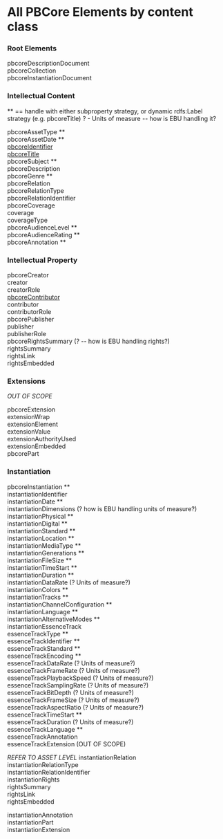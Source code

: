 # All PBCore Elements by content class

### Root Elements

pbcoreDescriptionDocument<br />
pbcoreCollection<br />
pbcoreInstantiationDocument<br />

### Intellectual Content

** == handle with either subproperty strategy, or dynamic rdfs:Label strategy (e.g. pbcoreTitle)
? - Units of measure -- how is EBU handling it?

pbcoreAssetType **<br />
pbcoreAssetDate **<br />
[pbcoreIdentifier](./examples/pbcoreIdentifier.md)<br />
[pbcoreTitle](./examples/pbcoreTitle.md)<br />
pbcoreSubject **<br />
pbcoreDescription<br />
pbcoreGenre **<br />
pbcoreRelation<br />
pbcoreRelationType<br />
pbcoreRelationIdentifier<br />
pbcoreCoverage<br />
coverage<br />
coverageType<br />
pbcoreAudienceLevel **<br />
pbcoreAudienceRating  **<br />
pbcoreAnnotation **<br />

### Intellectual Property

pbcoreCreator<br />
creator<br />
creatorRole<br />
[pbcoreContributor](./examples/pbcoreContributor.md)<br />
contributor<br />
contributorRole<br />
pbcorePublisher<br />
publisher<br />
publisherRole<br />
pbcoreRightsSummary (? -- how is EBU handling rights?) <br />
rightsSummary<br />
rightsLink<br />
rightsEmbedded<br />

### Extensions

_OUT OF SCOPE_

pbcoreExtension<br />
extensionWrap<br />
extensionElement<br />
extensionValue<br />
extensionAuthorityUsed<br />
extensionEmbedded<br />
pbcorePart<br />
 
### Instantiation

pbcoreInstantiation **<br />
instantiationIdentifier<br />
instantiationDate **<br />
instantiationDimensions (? how is EBU handling units of measure?)<br />
instantiationPhysical **<br />
instantiationDigital **<br />
instantiationStandard **<br />
instantiationLocation **<br />
instantiationMediaType **<br />
instantiationGenerations **<br />
instantiationFileSize **<br />
instantiationTimeStart **<br />
instantiationDuration **<br />
instantiationDataRate (? Units of measure?)<br />
instantiationColors **<br />
instantiationTracks **<br />
instantiationChannelConfiguration **<br />
instantiationLanguage **<br />
instantiationAlternativeModes **<br />
instantiationEssenceTrack<br />
essenceTrackType **<br />
essenceTrackIdentifier **<br />
essenceTrackStandard **<br />
essenceTrackEncoding **<br />
essenceTrackDataRate (? Units of measure?)<br />
essenceTrackFrameRate (? Units of measure?)<br />
essenceTrackPlaybackSpeed (? Units of measure?)<br />
essenceTrackSamplingRate (? Units of measure?)<br />
essenceTrackBitDepth (? Units of measure?)<br />
essenceTrackFrameSize (? Units of measure?)<br />
essenceTrackAspectRatio (? Units of measure?)<br />
essenceTrackTimeStart **<br />
essenceTrackDuration (? Units of measure?)<br />
essenceTrackLanguage **<br />
essenceTrackAnnotation<br />
essenceTrackExtension (OUT OF SCOPE)<br />

_REFER TO ASSET LEVEL_
instantiationRelation<br />
instantiationRelationType<br />
instantiationRelationIdentifier<br />
instantiationRights<br />
rightsSummary<br />
rightsLink<br />
rightsEmbedded<br />

instantiationAnnotation<br />
instantiationPart<br />
instantiationExtension<br />